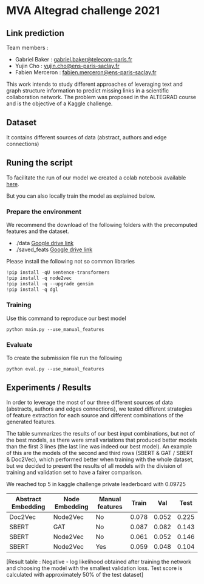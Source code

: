 # MVA Altegrad challenge 2021

## Link prediction
Team members :
* Gabriel Baker : gabriel.baker@telecom-paris.fr
* Yujin Cho : yujin.cho@ens-paris-saclay.fr
* Fabien Merceron : fabien.merceron@ens-paris-saclay.fr

This work intends to study different approaches of leveraging text and graph structure information to predict missing links in a scientific collaboration network.
The problem was proposed in the ALTEGRAD course and is the objective of a Kaggle challenge.

## Dataset
It contains different sources of data (abstract, authors and edge connections)

## Runing the script
To facilitate the run of our model we created a colab notebook available [here](https://colab.research.google.com/drive/1SapsWlFHveQJoVZ9UJ6B1MmEh0X-3hQL?usp=sharing).

But you can also locally train the model as explained below.

### Prepare the environment
We recommend the download of the following folders with the precomputed features and the dataset.

- ./data [Google drive link](https://drive.google.com/drive/folders/1Li1ycoCGqvFARk8992R5UTL2D56cn6pg?usp=sharing)
- ./saved\_feats [Google drive link](https://drive.google.com/drive/folders/1bqoZ9bxdFn7iLexoQ_Em69EvdzC4KdD0?usp=sharing)

Please install the following not so common libraries

```Python
!pip install -qU sentence-transformers
!pip install -q node2vec
!pip install -q --upgrade gensim
!pip install -q dgl
```

### Training
Use this command to reproduce our best model

```
python main.py --use_manual_features
```

### Evaluate
To create the submission file run the following

```
python eval.py --use_manual_features
```

## Experiments / Results
In order to leverage the most of our three different sources of data (abstracts, authors and edges connections), we tested different strategies of feature extraction for each source and different combinations of the generated features.

The table  summarizes the results of our best input combinations, but not of the best models, as there were small variations that produced better models than the first 3 lines (the last line was indeed our best model). An example of this are the models of the second and third rows (SBERT \& GAT / SBERT \& Doc2Vec), which performed better when training with the whole dataset, but we decided to present the results of all models with the division of training and validation set to have a fairer comparison.

We reached top 5 in kaggle challenge private leaderboard with 0.09725

| Abstract Embedding | Node Embedding | Manual features | Train | Val | Test |
| ------------- | ------------- | ------------- | --------- | --------- |--------- |
| Doc2Vec | Node2Vec | No  | 0.078 | 0.052 | 0.225 |
| SBERT | GAT | No  | 0.087 | 0.082 | 0.143 |
| SBERT | Node2Vec | No  | 0.061 | 0.052 | 0.146 |
| SBERT | Node2Vec | Yes  | 0.059 | 0.048 | 0.104 |
[Result table : Negative - log likelihood obtained after training the network and choosing the model with the smallest validation loss. Test score is calculated with approximately 50% of the test dataset]
